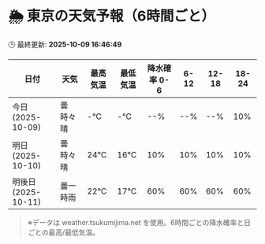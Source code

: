 # 🌦️ 東京の天気予報（6時間ごと）

🕒 最終更新: **2025-10-09 16:46:49**

| 日付 | 天気 | 最高気温 | 最低気温 | 降水確率 0-6 | 6-12 | 12-18 | 18-24 |
|------|------|----------|----------|------------|------|------|------|
| 今日 (2025-10-09) | 曇時々晴 | -℃ | -℃ | --% | --% | --% | 10% |
| 明日 (2025-10-10) | 曇時々晴 | 24℃ | 16℃ | 10% | 10% | 10% | 10% |
| 明後日 (2025-10-11) | 曇一時雨 | 22℃ | 17℃ | 60% | 60% | 60% | 60% |

> ※データは weather.tsukumijima.net を使用。6時間ごとの降水確率と日ごとの最高/最低気温。